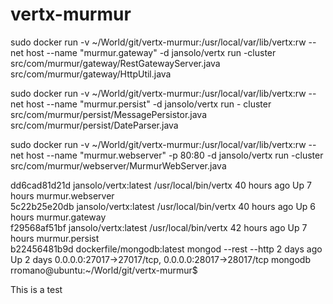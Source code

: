 vertx-murmur
============



sudo docker run -v ~/World/git/vertx-murmur:/usr/local/var/lib/vertx:rw --net host --name "murmur.gateway" -d jansolo/vertx run -cluster src/com/murmur/gateway/RestGatewayServer.java src/com/murmur/gateway/HttpUtil.java 


sudo docker run -v ~/World/git/vertx-murmur:/usr/local/var/lib/vertx:rw --net host --name "murmur.persist" -d jansolo/vertx run -
cluster src/com/murmur/persist/MessagePersistor.java src/com/murmur/persist/DateParser.java


sudo docker run -v ~/World/git/vertx-murmur:/usr/local/var/lib/vertx:rw --net host --name "murmur.webserver" -p 80:80 -d jansolo/vertx run -cluster src/com/murmur/webserver/MurmurWebServer.java 





dd6cad81d21d        jansolo/vertx:latest        /usr/local/bin/vertx   40 hours ago        Up 7 hours                                                               murmur.webserver    
5c22b25e20db        jansolo/vertx:latest        /usr/local/bin/vertx   40 hours ago        Up 6 hours                                                               murmur.gateway      
f29568af51bf        jansolo/vertx:latest        /usr/local/bin/vertx   42 hours ago        Up 7 hours                                                               murmur.persist      
b22456481b9d        dockerfile/mongodb:latest   mongod --rest --http   2 days ago          Up 2 days           0.0.0.0:27017->27017/tcp, 0.0.0.0:28017->28017/tcp   mongodb             
rromano@ubuntu:~/World/git/vertx-murmur$ 



This is a test

